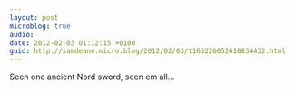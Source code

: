 ```yaml
---
layout: post
microblog: true
audio: 
date: 2012-02-03 01:12:15 +0100
guid: http://samdeane.micro.blog/2012/02/03/t165226052610834432.html
---
```

Seen one ancient Nord sword, seen em all...
